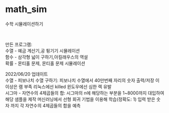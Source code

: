 # math_sim
수학 시뮬레이션하기


<br>

만든 프로그램:<br>
수열 - 예금 계산기,공 튕기기 시뮬레이션<br>
함수 - 삼각형 넓이 구하기,아킬래우스의 역설<br>
확률 - 몬티홀 문제, 몬티홀 문제 시뮬레이션<br>

2022/06/20 업데이트<br>
수열 - 피보나치 수열 구하기: 
  피보나치 수열에서 40만번째 자리의 숫자 출력/저장 
  이 이상은 램 부족 리눅스에선 killed 윈도우에선 심한 렉 유발<br>
시그마 - 자연수의 4제곱들의 합:
  시그마의 n에 해당하는 부분을 1~8000까지 대입하여 해당 샘플을 제작
  머신러닝에서 선형 회귀 기법을 이용해 학습(정확도: 1)
  입력 받은 숫자 까지 각 자연수의 4제곱들의 합을 예측
